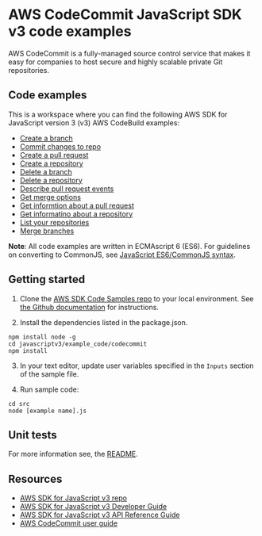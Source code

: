 #  AWS CodeCommit JavaScript SDK v3 code examples
AWS CodeCommit is a fully-managed source control service that makes it easy for companies to host secure and highly scalable private Git repositories.
## Code examples
This is a workspace where you can find the following AWS SDK for JavaScript version 3 (v3) AWS CodeBuild examples: 

- [Create a branch](src/createBranch.js)
- [Commit changes to repo](src/createCommit.js)
- [Create a pull request](src/createPullRequest.js)
- [Create a repository](src/createRepository.js)
- [Delete a branch](src/deleteBranch.js)
- [Delete a repository](src/deleteRepository.js)
- [Describe pull request events](src/describePullRequestEvents.js)
- [Get merge options](src/getMergeOptions.js)
- [Get informtion about a pull request](src/getPullRequest.js)
- [Get informatino about a repository](src/getRepository.js)
- [List your repositories](src/listRepositories.js)
- [Merge branches](src/mergeBranches.js)


**Note**: All code examples are written in ECMAscript 6 (ES6). For guidelines on converting to CommonJS, see 
[JavaScript ES6/CommonJS syntax](https://docs.aws.amazon.com/sdk-for-javascript/v3/developer-guide/sdk-examples-javascript-syntax.html).

## Getting started

1. Clone the [AWS SDK Code Samples repo](https://github.com/awsdocs/aws-doc-sdk-examples) to your local environment. See [the Github documentation](https://docs.github.com/en/github/creating-cloning-and-archiving-repositories/cloning-a-repository) for instructions.

2. Install the dependencies listed in the package.json.

```
npm install node -g
cd javascriptv3/example_code/codecommit
npm install
```
3. In your text editor, update user variables specified in the ```Inputs``` section of the sample file.

4. Run sample code:
```
cd src
node [example name].js
```

## Unit tests
For more information see, the [README](../README.rst).

## Resources
- [AWS SDK for JavaScript v3 repo](https://github.com/aws/aws-sdk-js-v3)
- [AWS SDK for JavaScript v3 Developer Guide](https://docs.aws.amazon.com/sdk-for-javascript/v3/developer-guide/s3-examples.html)
- [AWS SDK for JavaScript v3 API Reference Guide](https://docs.aws.amazon.com/AWSJavaScriptSDK/v3/latest/clients/client-codecommit/index.html) 
- [AWS CodeCommit user guide](https://docs.aws.amazon.com/codecommit/latest/userguide/welcome.html)
